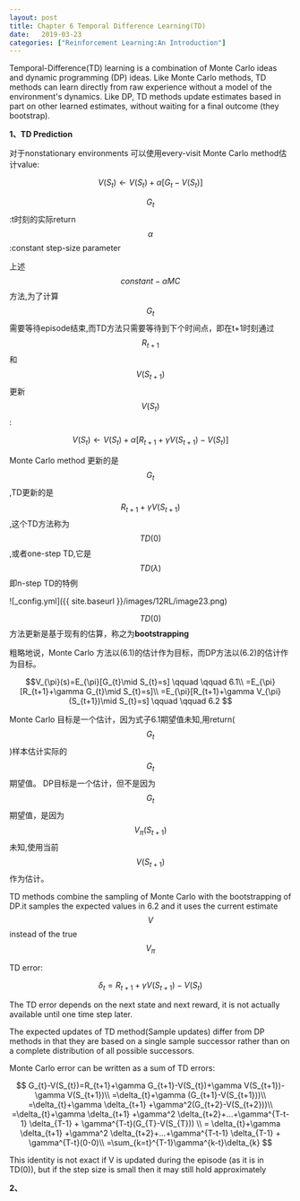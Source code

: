 ```yaml
---
layout: post
title: Chapter 6 Temporal Difference Learning(TD)
date:   2019-03-23
categories: ["Reinforcement Learning:An Introduction"]
---
```


Temporal-Difference(TD) learning is a combination of Monte Carlo ideas and dynamic programming (DP) ideas. Like Monte Carlo methods, TD methods can learn directly from raw experience without a model of the environment's dynamics. Like DP, TD methods update estimates based in part on other learned estimates, without waiting for a final outcome (they bootstrap).

**1、TD Prediction**   

对于nonstationary environments 可以使用every-visit Monte Carlo method估计value:  

$$V(S_{t})\gets V(S_{t})+\alpha[G_{t}-V(S_{t})]$$     

$$G_{t}$$:t时刻的实际return   
$$\alpha$$:constant step-size parameter   

上述$$constant-\alpha MC$$方法,为了计算$$G_{t}$$需要等待episode结束,而TD方法只需要等待到下个时间点，即在t+1时刻通过$$R_{t+1}$$和$$V(S_{t+1})$$更新$$V(S_{t})$$:   

$$V(S_{t})\gets V(S_{t})+\alpha[R_{t+1}+\gamma V(S_{t+1})-V(S_{t})]$$     

Monte Carlo method 更新的是$$G_{t}$$,TD更新的是$$R_{t+1}+\gamma V(S_{t+1})$$,这个TD方法称为$$TD(0)$$,或者one-step TD,它是$$TD(\lambda)$$即n-step TD的特例   


![_config.yml]({{ site.baseurl }}/images/12RL/image23.png)  

$$TD(0)$$方法更新是基于现有的估算，称之为**bootstrapping**  

粗略地说，Monte Carlo 方法以(6.1)的估计作为目标，而DP方法以(6.2)的估计作为目标。

$$V_{\pi}(s)=E_{\pi}[G_{t}\mid S_{t}=s] \qquad \qquad 6.1\\
=E_{\pi}[R_{t+1}+\gamma G_{t}\mid S_{t}=s]\\
=E_{\pi}[R_{t+1}+\gamma V_{\pi}(S_{t+1})\mid S_{t}=s]  \qquad \qquad 6.2
$$  

Monte Carlo 目标是一个估计，因为式子6.1期望值未知,用return($$G_{t}$$)样本估计实际的$$G_{t}$$期望值。 DP目标是一个估计，但不是因为$$G_{t}$$期望值，是因为$$V_{\pi}(S_{t+1})$$未知,使用当前$$V(S_{t+1})$$作为估计。  

TD methods combine the sampling of Monte Carlo with the bootstrapping of DP.it samples the expected values in 6.2 and it uses the current estimate $$V$$ instead of the true $$V_{\pi}$$

TD error:   

$$\delta_{t}=R_{t+1}+\gamma V(S_{t+1})-V(S_{t})$$   

The TD error depends on the next state and next reward, it is not actually available until one time step later.

The expected updates of TD method(Sample updates) differ from DP methods in that they are based on a single sample successor rather than on a complete distribution of all possible successors.

Monte Carlo error can be written as a sum of TD errors:   

$$
G_{t}-V(S_{t})=R_{t+1}+\gamma G_{t+1}-V(S_{t})+\gamma V(S_{t+1})-\gamma V(S_{t+1})\\
=\delta_{t}+\gamma (G_{t+1}-V(S_{t+1}))\\
=\delta_{t}+\gamma \delta_{t+1} +\gamma^2(G_{t+2}-V(S_{t+2}))\\
=\delta_{t}+\gamma \delta_{t+1} +\gamma^2 \delta_{t+2}+...+\gamma^{T-t-1} \delta_{T-1} + \gamma^{T-t}(G_{T}-V(S_{T})) \\
= \delta_{t}+\gamma \delta_{t+1} +\gamma^2 \delta_{t+2}+...+\gamma^{T-t-1} \delta_{T-1} + \gamma^{T-t}(0-0)\\
=\sum_{k=t}^{T-1}\gamma^{k-t}\delta_{k}
$$


This identity is not exact if V is updated during the episode (as it is in TD(0)), but if the step size is small then it may still hold approximately

**2、**   